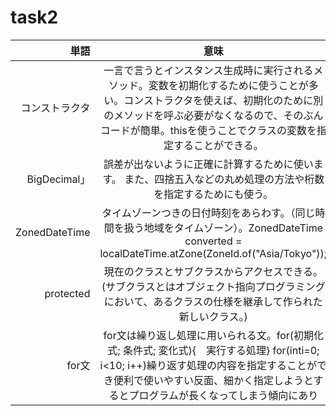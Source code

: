# task2
|単語|意味 | 
|---:| :---: |
|コンストラクタ|一言で言うとインスタンス生成時に実行されるメソッド。変数を初期化するために使うことが多い。コンストラクタを使えば、初期化のために別のメソッドを呼ぶ必要がなくなるので、そのぶんコードが簡単。thisを使うことでクラスの変数を指定することができる。|
|BigDecimal」|誤差が出ないように正確に計算するために使います。 また、四捨五入などの丸め処理の方法や桁数を指定するためにも使う。|
|ZonedDateTime|タイムゾーンつきの日付時刻をあらわす。（同じ時間を扱う地域をタイムゾーン）。ZonedDateTime converted = localDateTime.atZone(ZoneId.of("Asia/Tokyo"));|
|protected|現在のクラスとサブクラスからアクセスできる。(サブクラスとはオブジェクト指向プログラミングにおいて、あるクラスの仕様を継承して作られた新しいクラス。)|
|for文|for文は繰り返し処理に用いられる文。for(初期化式; 条件式; 変化式){　実行する処理}  for(inti=0; i<10; i++)繰り返す処理の内容を指定することができ便利で使いやすい反面、細かく指定しようとするとプログラムが長くなってしまう傾向にあり|
